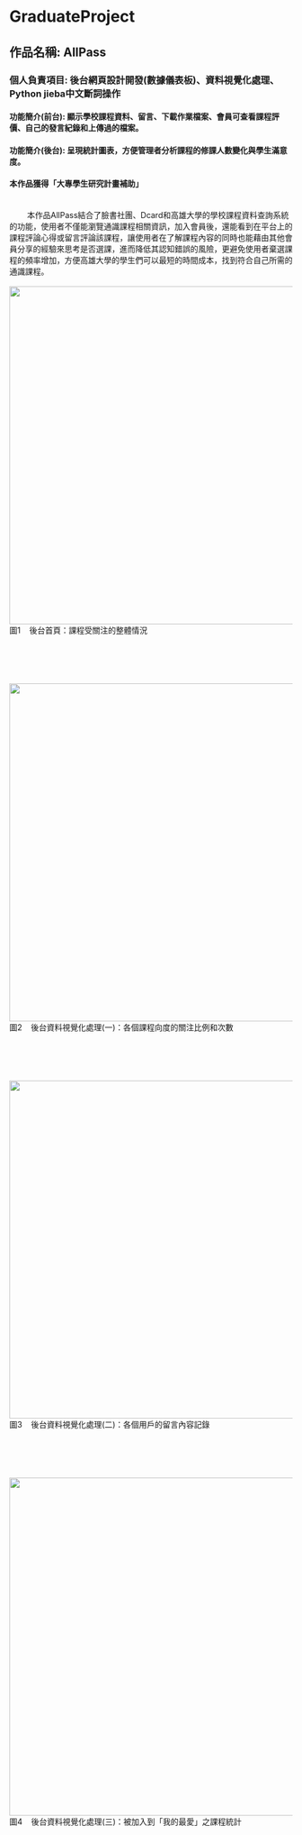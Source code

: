 # GraduateProject
## 作品名稱: AllPass
### 個人負責項目: 後台網頁設計開發(數據儀表板)、資料視覺化處理、Python jieba中文斷詞操作
#### 功能簡介(前台): 顯示學校課程資料、留言、下載作業檔案、會員可查看課程評價、自己的發言紀錄和上傳過的檔案。
#### 功能簡介(後台): 呈現統計圖表，方便管理者分析課程的修課人數變化與學生滿意度。
#### 本作品獲得「大專學生研究計畫補助」
<br>
&nbsp;&nbsp;&nbsp;&nbsp;&nbsp;&nbsp;&nbsp;&nbsp;本作品AllPass結合了臉書社團、Dcard和高雄大學的學校課程資料查詢系統的功能，使用者不僅能瀏覽通識課程相關資訊，加入會員後，還能看到在平台上的課程評論心得或留言評論該課程，讓使用者在了解課程內容的同時也能藉由其他會員分享的經驗來思考是否選課，進而降低其認知錯誤的風險，更避免使用者棄選課程的頻率增加，方便高雄大學的學生們可以最短的時間成本，找到符合自己所需的通識課程。
<br>
<br>
<img src="https://github.com/ShangWeiKuo/GraduteProject/blob/master/%E5%BE%8C%E5%8F%B0%E9%A6%96%E9%A0%81.png" width="600">
圖1&nbsp;&nbsp;&nbsp;&nbsp;後台首頁：課程受關注的整體情況
<br>
<br>
<br>
<br>
<br>
<br>
<img src="https://github.com/ShangWeiKuo/GraduteProject/blob/master/%E5%90%91%E9%87%8F%E5%9C%96.png" width="600">
圖2&nbsp;&nbsp;&nbsp;&nbsp;後台資料視覺化處理(一)：各個課程向度的關注比例和次數
<br>
<br>
<br>
<br>
<br>
<br>
<img src="https://github.com/ShangWeiKuo/GraduteProject/blob/master/%E6%96%87%E5%AD%97%E9%9B%B2.png" width="600">
圖3&nbsp;&nbsp;&nbsp;&nbsp;後台資料視覺化處理(二)：各個用戶的留言內容記錄
<br>
<br>
<br>
<br>
<br>
<br>
<img src="https://github.com/ShangWeiKuo/GraduteProject/blob/master/%E8%A8%88%E9%87%8F%E5%9C%96.png" width="600">
圖4&nbsp;&nbsp;&nbsp;&nbsp;後台資料視覺化處理(三)：被加入到「我的最愛」之課程統計
